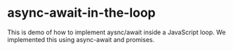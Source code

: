 # async-await-in-the-loop
This is demo of how to implement aysnc/await inside a JavaScript loop. We implemented this using async-await and promises.
